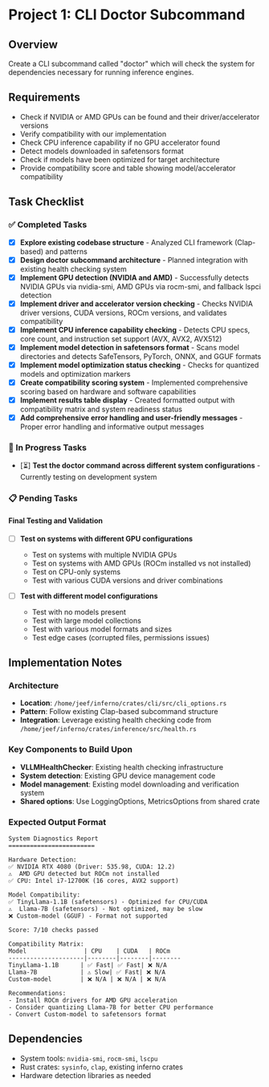 # Project 1: CLI Doctor Subcommand

## Overview
Create a CLI subcommand called "doctor" which will check the system for dependencies necessary for running inference engines.

## Requirements
- Check if NVIDIA or AMD GPUs can be found and their driver/accelerator versions
- Verify compatibility with our implementation  
- Check CPU inference capability if no GPU accelerator found
- Detect models downloaded in safetensors format
- Check if models have been optimized for target architecture
- Provide compatibility score and table showing model/accelerator compatibility

## Task Checklist

### ✅ Completed Tasks
- [x] **Explore existing codebase structure** - Analyzed CLI framework (Clap-based) and patterns
- [x] **Design doctor subcommand architecture** - Planned integration with existing health checking system
- [x] **Implement GPU detection (NVIDIA and AMD)** - Successfully detects NVIDIA GPUs via nvidia-smi, AMD GPUs via rocm-smi, and fallback lspci detection
- [x] **Implement driver and accelerator version checking** - Checks NVIDIA driver versions, CUDA versions, ROCm versions, and validates compatibility
- [x] **Implement CPU inference capability checking** - Detects CPU specs, core count, and instruction set support (AVX, AVX2, AVX512)
- [x] **Implement model detection in safetensors format** - Scans model directories and detects SafeTensors, PyTorch, ONNX, and GGUF formats
- [x] **Implement model optimization status checking** - Checks for quantized models and optimization markers
- [x] **Create compatibility scoring system** - Implemented comprehensive scoring based on hardware and software capabilities
- [x] **Implement results table display** - Created formatted output with compatibility matrix and system readiness status
- [x] **Add comprehensive error handling and user-friendly messages** - Proper error handling and informative output messages

### 🔄 In Progress Tasks
- [⏳] **Test the doctor command across different system configurations** - Currently testing on development system

### 📋 Pending Tasks

#### Final Testing and Validation
- [ ] **Test on systems with different GPU configurations**
  - Test on systems with multiple NVIDIA GPUs
  - Test on systems with AMD GPUs (ROCm installed vs not installed)
  - Test on CPU-only systems
  - Test with various CUDA versions and driver combinations

- [ ] **Test with different model configurations**
  - Test with no models present
  - Test with large model collections
  - Test with various model formats and sizes
  - Test edge cases (corrupted files, permissions issues)

## Implementation Notes

### Architecture
- **Location**: `/home/jeef/inferno/crates/cli/src/cli_options.rs`
- **Pattern**: Follow existing Clap-based subcommand structure
- **Integration**: Leverage existing health checking code from `/home/jeef/inferno/crates/inference/src/health.rs`

### Key Components to Build Upon
- **VLLMHealthChecker**: Existing health checking infrastructure
- **System detection**: Existing GPU device management code
- **Model management**: Existing model downloading and verification system
- **Shared options**: Use LoggingOptions, MetricsOptions from shared crate

### Expected Output Format
```
System Diagnostics Report
========================

Hardware Detection:
✅ NVIDIA RTX 4080 (Driver: 535.98, CUDA: 12.2)
⚠️  AMD GPU detected but ROCm not installed
✅ CPU: Intel i7-12700K (16 cores, AVX2 support)

Model Compatibility:
✅ TinyLlama-1.1B (safetensors) - Optimized for CPU/CUDA
⚠️  Llama-7B (safetensors) - Not optimized, may be slow
❌ Custom-model (GGUF) - Format not supported

Score: 7/10 checks passed

Compatibility Matrix:
Model                | CPU    | CUDA   | ROCm
---------------------|--------|--------|--------
TinyLlama-1.1B      | ✅ Fast| ✅ Fast| ❌ N/A
Llama-7B            | ⚠️ Slow| ✅ Fast| ❌ N/A
Custom-model        | ❌ N/A | ❌ N/A | ❌ N/A

Recommendations:
- Install ROCm drivers for AMD GPU acceleration
- Consider quantizing Llama-7B for better CPU performance
- Convert Custom-model to safetensors format
```

## Dependencies
- System tools: `nvidia-smi`, `rocm-smi`, `lscpu`
- Rust crates: `sysinfo`, `clap`, existing inferno crates
- Hardware detection libraries as needed